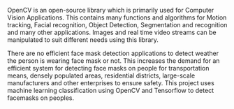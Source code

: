 
OpenCV is an open-source library which is primarily used for Computer Vision Applications. This contains many functions and algorithms for Motion tracking, Facial recognition, Object Detection, Segmentation and recognition and many other applications. Images and real time video streams can be manipulated to suit different needs using this library.


There are no efficient face mask detection applications to detect weather the person is wearing face mask or not. This increases the demand for an efficient system for detecting face masks on people for transportation means, densely populated areas, residential districts, large-scale manufacturers and other enterprises to ensure safety. This project uses machine learning classification using OpenCV and Tensorflow to detect facemasks on peoples.
